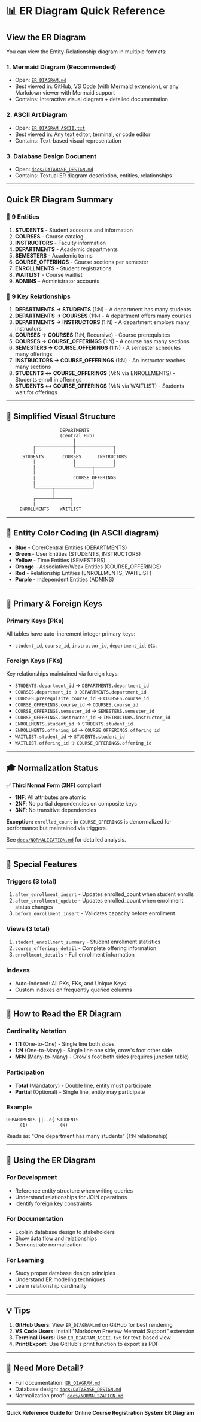 # 📊 ER Diagram Quick Reference

## View the ER Diagram

You can view the Entity-Relationship diagram in multiple formats:

### 1. **Mermaid Diagram (Recommended)**
- Open: [`ER_DIAGRAM.md`](ER_DIAGRAM.md)
- Best viewed in: GitHub, VS Code (with Mermaid extension), or any Markdown viewer with Mermaid support
- Contains: Interactive visual diagram + detailed documentation

### 2. **ASCII Art Diagram**
- Open: [`ER_DIAGRAM_ASCII.txt`](ER_DIAGRAM_ASCII.txt)
- Best viewed in: Any text editor, terminal, or code editor
- Contains: Text-based visual representation

### 3. **Database Design Document**
- Open: [`docs/DATABASE_DESIGN.md`](docs/DATABASE_DESIGN.md)
- Contains: Textual ER diagram description, entities, relationships

---

## Quick ER Diagram Summary

### 🎯 9 Entities

1. **STUDENTS** - Student accounts and information
2. **COURSES** - Course catalog
3. **INSTRUCTORS** - Faculty information
4. **DEPARTMENTS** - Academic departments
5. **SEMESTERS** - Academic terms
6. **COURSE_OFFERINGS** - Course sections per semester
7. **ENROLLMENTS** - Student registrations
8. **WAITLIST** - Course waitlist
9. **ADMINS** - Administrator accounts

### 🔗 9 Key Relationships

1. **DEPARTMENTS → STUDENTS** (1:N) - A department has many students
2. **DEPARTMENTS → COURSES** (1:N) - A department offers many courses
3. **DEPARTMENTS → INSTRUCTORS** (1:N) - A department employs many instructors
4. **COURSES → COURSES** (1:N, Recursive) - Course prerequisites
5. **COURSES → COURSE_OFFERINGS** (1:N) - A course has many sections
6. **SEMESTERS → COURSE_OFFERINGS** (1:N) - A semester schedules many offerings
7. **INSTRUCTORS → COURSE_OFFERINGS** (1:N) - An instructor teaches many sections
8. **STUDENTS ↔ COURSE_OFFERINGS** (M:N via ENROLLMENTS) - Students enroll in offerings
9. **STUDENTS ↔ COURSE_OFFERINGS** (M:N via WAITLIST) - Students wait for offerings

---

## 📐 Simplified Visual Structure

```
                    DEPARTMENTS
                    (Central Hub)
                         |
          ┌──────────────┼──────────────┐
          |              |              |
      STUDENTS       COURSES      INSTRUCTORS
          |              |              |
          |              └──────┬───────┘
          |                     |
          |              COURSE_OFFERINGS
          |                     |
          └──────┬──────────────┘
                 |
          ┌──────┴──────┐
          |             |
     ENROLLMENTS    WAITLIST
```

---

## 🎨 Entity Color Coding (in ASCII diagram)

- **Blue** - Core/Central Entities (DEPARTMENTS)
- **Green** - User Entities (STUDENTS, INSTRUCTORS)
- **Yellow** - Time Entities (SEMESTERS)
- **Orange** - Associative/Weak Entities (COURSE_OFFERINGS)
- **Red** - Relationship Entities (ENROLLMENTS, WAITLIST)
- **Purple** - Independent Entities (ADMINS)

---

## 🔑 Primary & Foreign Keys

### Primary Keys (PKs)
All tables have auto-increment integer primary keys:
- `student_id`, `course_id`, `instructor_id`, `department_id`, etc.

### Foreign Keys (FKs)
Key relationships maintained via foreign keys:
- `STUDENTS.department_id` → `DEPARTMENTS.department_id`
- `COURSES.department_id` → `DEPARTMENTS.department_id`
- `COURSES.prerequisite_course_id` → `COURSES.course_id`
- `COURSE_OFFERINGS.course_id` → `COURSES.course_id`
- `COURSE_OFFERINGS.semester_id` → `SEMESTERS.semester_id`
- `COURSE_OFFERINGS.instructor_id` → `INSTRUCTORS.instructor_id`
- `ENROLLMENTS.student_id` → `STUDENTS.student_id`
- `ENROLLMENTS.offering_id` → `COURSE_OFFERINGS.offering_id`
- `WAITLIST.student_id` → `STUDENTS.student_id`
- `WAITLIST.offering_id` → `COURSE_OFFERINGS.offering_id`

---

## 🎓 Normalization Status

✅ **Third Normal Form (3NF)** compliant

- **1NF**: All attributes are atomic
- **2NF**: No partial dependencies on composite keys
- **3NF**: No transitive dependencies

**Exception:** `enrolled_count` in `COURSE_OFFERINGS` is denormalized for performance but maintained via triggers.

See [`docs/NORMALIZATION.md`](docs/NORMALIZATION.md) for detailed analysis.

---

## 🔧 Special Features

### Triggers (3 total)
1. `after_enrollment_insert` - Updates enrolled_count when student enrolls
2. `after_enrollment_update` - Updates enrolled_count when enrollment status changes
3. `before_enrollment_insert` - Validates capacity before enrollment

### Views (3 total)
1. `student_enrollment_summary` - Student enrollment statistics
2. `course_offerings_detail` - Complete offering information
3. `enrollment_details` - Full enrollment information

### Indexes
- Auto-indexed: All PKs, FKs, and Unique Keys
- Custom indexes on frequently queried columns

---

## 📖 How to Read the ER Diagram

### Cardinality Notation

- **1:1** (One-to-One) - Single line both sides
- **1:N** (One-to-Many) - Single line one side, crow's foot other side
- **M:N** (Many-to-Many) - Crow's foot both sides (requires junction table)

### Participation

- **Total** (Mandatory) - Double line, entity must participate
- **Partial** (Optional) - Single line, entity may participate

### Example

```
DEPARTMENTS ||--o{ STUDENTS
     (1)            (N)
```

Reads as: "One department has many students" (1:N relationship)

---

## 🚀 Using the ER Diagram

### For Development
- Reference entity structure when writing queries
- Understand relationships for JOIN operations
- Identify foreign key constraints

### For Documentation
- Explain database design to stakeholders
- Show data flow and relationships
- Demonstrate normalization

### For Learning
- Study proper database design principles
- Understand ER modeling techniques
- Learn relationship cardinality

---

## 💡 Tips

1. **GitHub Users**: View `ER_DIAGRAM.md` on GitHub for best rendering
2. **VS Code Users**: Install "Markdown Preview Mermaid Support" extension
3. **Terminal Users**: Use `ER_DIAGRAM_ASCII.txt` for text-based view
4. **Print/Export**: Use GitHub's print function to export as PDF

---

## 📝 Need More Detail?

- Full documentation: [`ER_DIAGRAM.md`](ER_DIAGRAM.md)
- Database design: [`docs/DATABASE_DESIGN.md`](docs/DATABASE_DESIGN.md)
- Normalization proof: [`docs/NORMALIZATION.md`](docs/NORMALIZATION.md)

---

**Quick Reference Guide for Online Course Registration System ER Diagram**
